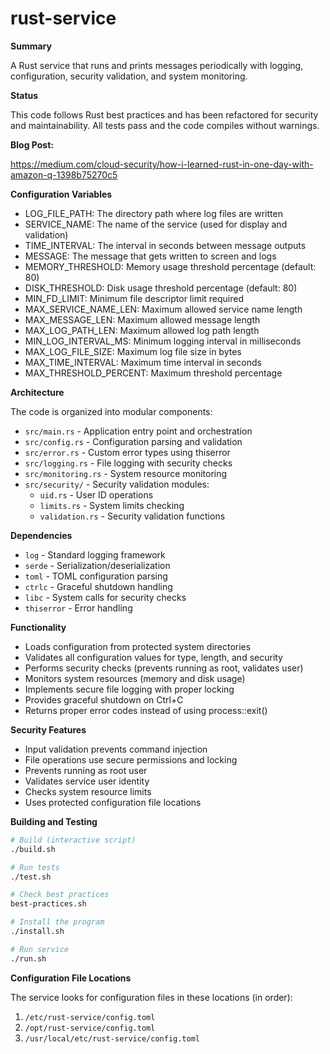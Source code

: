 # rust-service

__Summary__

A Rust service that runs and prints messages periodically with logging, configuration, security validation, and system monitoring.

__Status__

This code follows Rust best practices and has been refactored for security and maintainability. All tests pass and the code compiles without warnings.

__Blog Post:__

https://medium.com/cloud-security/how-i-learned-rust-in-one-day-with-amazon-q-1398b75270c5

__Configuration Variables__

* LOG_FILE_PATH: The directory path where log files are written
* SERVICE_NAME: The name of the service (used for display and validation)
* TIME_INTERVAL: The interval in seconds between message outputs
* MESSAGE: The message that gets written to screen and logs
* MEMORY_THRESHOLD: Memory usage threshold percentage (default: 80)
* DISK_THRESHOLD: Disk usage threshold percentage (default: 80)
* MIN_FD_LIMIT: Minimum file descriptor limit required
* MAX_SERVICE_NAME_LEN: Maximum allowed service name length
* MAX_MESSAGE_LEN: Maximum allowed message length
* MAX_LOG_PATH_LEN: Maximum allowed log path length
* MIN_LOG_INTERVAL_MS: Minimum logging interval in milliseconds
* MAX_LOG_FILE_SIZE: Maximum log file size in bytes
* MAX_TIME_INTERVAL: Maximum time interval in seconds
* MAX_THRESHOLD_PERCENT: Maximum threshold percentage

__Architecture__

The code is organized into modular components:

* `src/main.rs` - Application entry point and orchestration
* `src/config.rs` - Configuration parsing and validation
* `src/error.rs` - Custom error types using thiserror
* `src/logging.rs` - File logging with security checks
* `src/monitoring.rs` - System resource monitoring
* `src/security/` - Security validation modules:
  * `uid.rs` - User ID operations
  * `limits.rs` - System limits checking
  * `validation.rs` - Security validation functions

__Dependencies__

* `log` - Standard logging framework
* `serde` - Serialization/deserialization
* `toml` - TOML configuration parsing
* `ctrlc` - Graceful shutdown handling
* `libc` - System calls for security checks
* `thiserror` - Error handling

__Functionality__

* Loads configuration from protected system directories
* Validates all configuration values for type, length, and security
* Performs security checks (prevents running as root, validates user)
* Monitors system resources (memory and disk usage)
* Implements secure file logging with proper locking
* Provides graceful shutdown on Ctrl+C
* Returns proper error codes instead of using process::exit()

__Security Features__

* Input validation prevents command injection
* File operations use secure permissions and locking
* Prevents running as root user
* Validates service user identity
* Checks system resource limits
* Uses protected configuration file locations

__Building and Testing__

```bash
# Build (interactive script)
./build.sh

# Run tests
./test.sh

# Check best practices
best-practices.sh

# Install the program
./install.sh

# Run service
./run.sh
```

__Configuration File Locations__

The service looks for configuration files in these locations (in order):
1. `/etc/rust-service/config.toml`
2. `/opt/rust-service/config.toml`
3. `/usr/local/etc/rust-service/config.toml`


